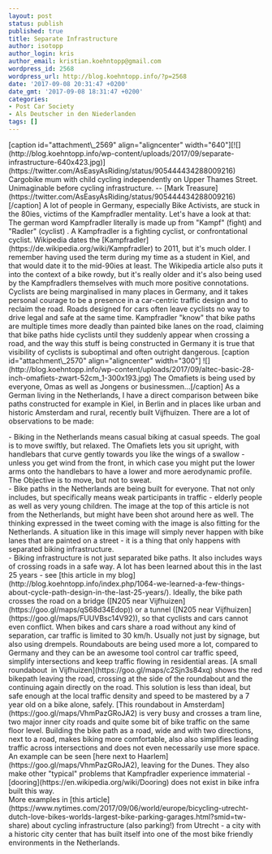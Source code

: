 ```yaml
---
layout: post
status: publish
published: true
title: Separate Infrastructure
author: isotopp
author_login: kris
author_email: kristian.koehntopp@gmail.com
wordpress_id: 2568
wordpress_url: http://blog.koehntopp.info/?p=2568
date: '2017-09-08 20:31:47 +0200'
date_gmt: '2017-09-08 18:31:47 +0200'
categories:
- Post Car Society
- Als Deutscher in den Niederlanden
tags: []
---
```

<p>[caption id="attachment\_2569" align="aligncenter" width="640"][![](http://blog.koehntopp.info/wp-content/uploads/2017/09/separate-infrastructure-640x423.jpg)](https://twitter.com/AsEasyAsRiding/status/905444434288009216) Cargobike mum with child cycling independently on Upper Thames Street. Unimaginable before cycling infrastructure. -- [Mark Treasure](https://twitter.com/AsEasyAsRiding/status/905444434288009216)[/caption] A lot of people in Germany, especially Bike Activists, are stuck in the 80ies, victims of the Kampfradler mentality. Let's have a look at that:<!--more--> The german word Kampfradler literally is made up from "Kampf" (fight) and "Radler" (cyclist) . A Kampfradler is a fighting cyclist, or confrontational cyclist. Wikipedia dates the [Kampfradler](https://de.wikipedia.org/wiki/Kampfradler) to 2011, but it's much older. I remember having used the term during my time as a student in Kiel, and that would date it to the mid-90ies at least. The Wikipedia article also puts it into the context of a bike rowdy, but it's really older and it's also being used by the Kampfradlers themselves with much more positive connotations. Cyclists are being marginalised in many places in Germany, and it takes personal courage to be a presence in a car-centric traffic design and to reclaim the road. Roads designed for cars often leave cyclists no way to drive legal and safe at the same time. Kampfradler "know" that bike paths are multiple times more deadly than painted bike lanes on the road, claiming that bike paths hide cyclists until they suddenly appear when crossing a road, and the way this stuff is being constructed in Germany it is true that visibility of cyclists is suboptimal and often outright dangerous. [caption id="attachment\_2570" align="aligncenter" width="300"] ![](http://blog.koehntopp.info/wp-content/uploads/2017/09/altec-basic-28-inch-omafiets-zwart-52cm_1-300x193.jpg) The Omafiets is being used by everyone, Omas as well as Jongens or businessmen…[/caption] As a German living in the Netherlands, I have a direct comparison between bike paths constructed for example in Kiel, in Berlin and in places like urban and historic Amsterdam and rural, recently built Vijfhuizen. There are a lot of observations to be made:</p>
<p>- Biking in the Netherlands means casual biking at casual speeds. The goal is to move swiftly, but relaxed. The Omafiets lets you sit upright, with handlebars that curve gently towards you like the wings of a swallow - unless you get wind from the front, in which case you might put the lower arms onto the handlebars to have a lower and more aerodynamic profile. The Objective is to move, but not to sweat.<br />
- Bike paths in the Netherlands are being built for everyone. That not only includes, but specifically means weak participants in traffic - elderly people as well as very young children. The image at the top of this article is not from the Netherlands, but might have been shot around here as well. The thinking expressed in the tweet coming with the image is also fitting for the Netherlands. A situation like in this image will simply never happen with bike lanes that are painted on a street - it is a thing that only happens with separated biking infrastructure.<br />
- Biking infrastructure is not just separated bike paths. It also includes ways of crossing roads in a safe way. A lot has been learned about this in the last 25 years - see [this article in my blog](http://blog.koehntopp.info/index.php/1064-we-learned-a-few-things-about-cycle-path-design-in-the-last-25-years/). Ideally, the bike path crosses the road on a bridge ([N205 near Vijfhuizen](https://goo.gl/maps/qS68d34Edop)) or a tunnel ([N205 near Vijfhuizen](https://goo.gl/maps/FUUVBsc14V92)), so that cyclists and cars cannot even conflict. When bikes and cars share a road without any kind of separation, car traffic is limited to 30 km/h. Usually not just by signage, but also using drempels. Roundabouts are being used more a lot, compared to Germany and they can be an awesome tool control car traffic speed, simplify intersections and keep traffic flowing in residential areas. [A small roundabout &nbsp;in Vijfhuizen](https://goo.gl/maps/c2Sjn3s84xq) shows the red bikepath leaving the road, crossing at the side of the roundabout and the continuing again directly on the road. This solution is less than ideal, but safe enough at the local traffic density and speed to be mastered by a 7 year old on a bike alone, safely. [This roundabout in Amsterdam](https://goo.gl/maps/VhmPazGRoJA2) is very busy and crosses a tram line, two major inner city roads and quite some bit of bike traffic on the same floor level. Building the bike path as a road, wide and with two directions, next to a road, makes biking more comfortable, also also simplifies leading traffic across intersections and does not even necessarily use more space. An example can be seen [here next to Haarlem](https://goo.gl/maps/VhmPazGRoJA2), leaving for the Dunes. They also make other "typical" problems that Kampfradler experience immaterial - [dooring](https://en.wikipedia.org/wiki/Dooring) does not exist in bike infra built this way.<br />
 More examples in [this article](https://www.nytimes.com/2017/09/06/world/europe/bicycling-utrecht-dutch-love-bikes-worlds-largest-bike-parking-garages.html?smid=tw-share) about cycling infrastructure (also parking!) from Utrecht - a city with a historic city center that has built itself into one of the most bike friendly environments in the Netherlands.</p>
